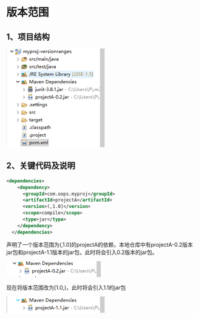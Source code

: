 # 版本范围

## 1、项目结构

![1563842836050](./images/1.png)

## 2、关键代码及说明

```xml
<dependencies>
    <dependency>
      <groupId>com.oops.myproj</groupId>
      <artifactId>projectA</artifactId>
      <version>(,1.0]</version>
      <scope>compile</scope>
      <type>jar</type>
    </dependency>
  </dependencies>
```

声明了一个版本范围为(,1.0]的projectA的依赖，本地仓库中有projectA-0.2版本jar包和projectA-1.1版本的jar包，此时将会引入0.2版本的jar包。

![1563843037529](./images/2.png)

现在将版本范围改为[1.0,)，此时将会引入1.1的jar包

![1563843139069](./images/3.png)